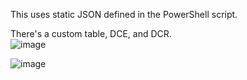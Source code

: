 This uses static JSON defined in the PowerShell script. </br>

There's a custom table, DCE, and DCR. </br>
![image](https://github.com/user-attachments/assets/37d97d3b-e0b1-46de-a707-856cd0a66d3f)


![image](https://github.com/user-attachments/assets/2b3cc18f-fd5c-4c60-ba08-c2d3ee5a1f74)
